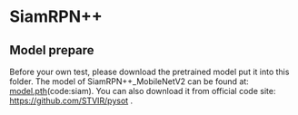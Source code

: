 # SiamRPN++

## Model prepare

Before your own test, please download the pretrained model put it into this folder.
The model of SiamRPN++_MobileNetV2 can be found at: [model.pth](https://pan.baidu.com/s/1kycg8HF_yimK4vwINTiUiQ?pwd=siam)(code:siam).
You can also download it from official code site: https://github.com/STVIR/pysot .
